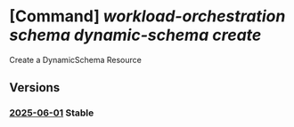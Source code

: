 # [Command] _workload-orchestration schema dynamic-schema create_

Create a DynamicSchema Resource

## Versions

### [2025-06-01](/Resources/mgmt-plane/L3N1YnNjcmlwdGlvbnMve30vcmVzb3VyY2Vncm91cHMve30vcHJvdmlkZXJzL21pY3Jvc29mdC5lZGdlL3NjaGVtYXMve30vZHluYW1pY3NjaGVtYXMve30=/2025-06-01.xml) **Stable**

<!-- mgmt-plane /subscriptions/{}/resourcegroups/{}/providers/microsoft.edge/schemas/{}/dynamicschemas/{} 2025-06-01 -->
